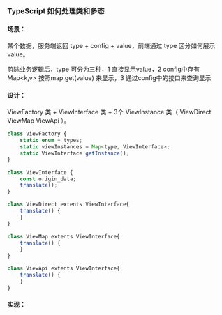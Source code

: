 ### TypeScript 如何处理类和多态

#### 场景：

某个数据，服务端返回 type + config + value，前端通过 type 区分如何展示 value。

剪除业务逻辑后，type 可分为三种，1 直接显示value，2 config中存有Map<k,v> 按照map.get(value) 来显示，3 通过config中的接口来查询显示

#### 设计：

ViewFactory 类 + ViewInterface 类 + 3个 ViewInstance 类（ ViewDirect ViewMap ViewApi ）。

```js
class ViewFactory {
    static enum = types;
    static viewInstances = Map<type, ViewInterface>;
    static ViewInterface getInstance();
}

class ViewInterface {
    const origin_data;
    translate();
}

class ViewDirect extents ViewInterface{
    translate() {
    }
}

class ViewMap extents ViewInterface{
    translate() {
    }
}

class ViewApi extents ViewInterface{
    translate() {
    }
}
```

#### 实现：


